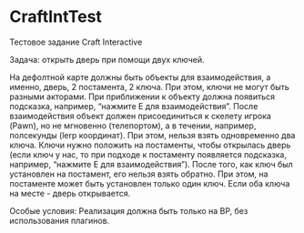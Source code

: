 # CraftIntTest
 
Тестовое задание Craft Interactive

Задача: открыть дверь при помощи двух ключей.

На дефолтной карте должны быть объекты для взаимодействия, а именно, дверь, 2 постамента, 2 ключа. 
При этом, ключи не могут быть разными акторами. При приближении к объекту должна появиться подсказка, например, 
“нажмите E для взаимодействия”. 
После взаимодействия объект должен присоединиться к скелету игрока (Pawn), но не мгновенно (телепортом), а в течении, 
например, полсекунды (lerp координат).
При этом, нельзя взять одновременно два ключа. Ключи нужно положить на постаменты, чтобы открылась дверь 
(если ключ у нас, то при подходе к постаменту появляется подсказка, например, “нажмите E для взаимодействия”). 
После того, как ключ был установлен на постамент, его нельзя взять обратно. При этом, на постаменте может быть установлен 
только один ключ. Если оба ключа на месте - дверь открывается.

Особые условия: Реализация должна быть только на BP, без использования плагинов.
